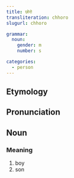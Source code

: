 ```yaml
---
title: छोरो
transliteration: chhoro
slugurl: chhoro

grammar:
  noun:
    gender: m
    number: s

categories: 
  - person
---
```


## Etymology

## Pronunciation

## Noun
### Meaning
1. boy
2. son